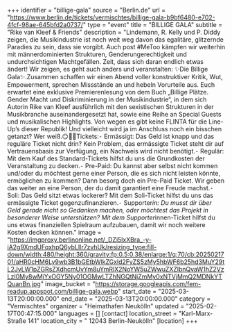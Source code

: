 +++
identifier = "billige-gala"
source = "Berlin.de"
url = "https://www.berlin.de/tickets/vermischtes/billige-gala-b9bf6480-e702-4fcf-98ae-645bfd2a0737/"
type = "event"
title = "BILLIGE GALA"
subtitle = "Rike van Kleef & Friends"
description = "Lindemann, R. Kelly und P. Diddy zeigen, die Musikindustrie ist noch weit weg davon das egalitäre, glitzernde Paradies zu sein, dass sie vorgibt. Auch post #MeToo kämpfen wir weiterhin mit männerdominierten Strukturen, Genderungerechtigkeit und undurchsichtigen Machtgefällen. Zeit, dass sich daran endlich etwas ändert! Wir zeigen, es geht auch anders und veranstalten: ✨Die Billige Gala✨.Zusammen schaffen wir einen Abend voller konstruktiver Kritik, Wut, Empowerment, sprechen Missstände an und hebeln Vorurteile aus. Euch erwartet eine exklusive Premierenlesung von dem Buch „Billige Plätze. Gender Macht und Diskriminierung in der Musikindustrie“, in dem sich Autorin Rike van Kleef ausführlich mit den sexistischen Strukturen in der Musikbranche auseinandergesetzt hat, sowie eine Reihe an Special Guests und musikalischen Highlights. Von wegen es gibt keine FLINTA für die Line-Up’s dieser Republik! Und vielleicht wird ja im Anschluss noch ein bisschen getanzt? Wer weiß.😏💖👊Tickets:⁃ Ermässigt: Das Geld ist knapp und das reguläre Ticket nicht drin? Kein Problem, das ermässigte Ticket steht dir auf Vertrauensbasis zur Verfügung, ein Nachweis wird nicht benötigt.⁃ Regulär: Mit dem Kauf des Standard-Tickets hilfst du uns die Grundkosten der Veranstaltung zu decken.⁃ Pre-Paid: Du kannst aber selbst nicht kommen und/oder du möchtest gerne einer Person, die es sich nicht leisten könnte, ermöglichen zu kommen? Dann besorg doch ein Pre-Paid Ticket. Wir geben das weiter an eine Person, der du damit garantiert eine Freude machst.⁃ Soli: Das Geld sitzt etwas lockerer? Mit dem Soli-Ticket hilfst du uns das ermässigte Ticket gegenzufinanzieren.⁃ Supporter*in: Du musst dir über Geld gerade nicht so Gedanken machen, oder möchtest das Projekt in besonderer Weise unterstützen? Mit dem Supporter*innen-Ticket hilfst du uns etwas finanziellen Spielraum aufzubauen, damit wir noch weitere Kosten decken können."
image = "https://imgproxy.berlinonline.net/_DZi5lxXBra_-y-iA2g9XmdUFqxhpQ6ybLIlr7zvhUk/resizing_type:fill-down/width:480/height:360/gravity:fp:0.5:0.38/enlarge:1/q:70/cb:2025021701/aHR0cHM6Ly9wb3B1bGEtbWlkZGxld2FyZS5zMy5hbWF6b25hd3MuY29tL2JvLW1pZGRsZXdhcmUvYm8uYmRlX2NoYW5uZWwuZXZlbnQvaW1hZ2VzLzI0My8wMjYxOGY5Ny01OGMwLTZhNGQtNjZmMy0xNTVjMmQ2MDNkYTQuanBn.jpg"
image_bucket = "https://storage.googleapis.com/fem-readup.appspot.com/billige-gala.webp"
start_date = "2025-03-13T20:00:00.000"
end_date = "2025-03-13T20:00:00.000"
category = "Vermischtes"
organizer = "Heimathafen Neukölln"
updated = "2025-02-17T00:47:15.000"
languages = []
[contact]
location_street = "Karl-Marx-Straße 141"
location_city = " 12043 Berlin-Neukölln"
[location]
+++
